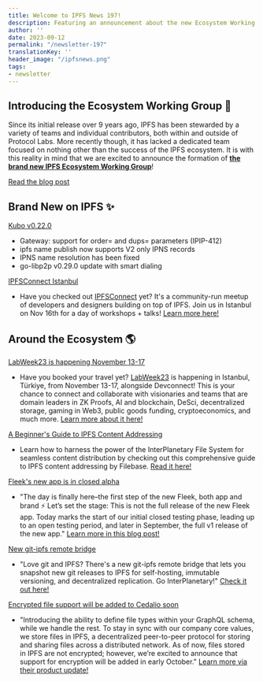 ```yaml
---
title: Welcome to IPFS News 197!
description: Featuring an announcement about the new Ecosystem Working Group and Kubo v0.22.0
author: ''
date: 2023-09-12
permalink: "/newsletter-197"
translationKey: ''
header_image: "/ipfsnews.png"
tags:
- newsletter
---
```


## **Introducing the Ecosystem Working Group 🔭**

Since its initial release over 9 years ago, IPFS has been stewarded by a variety of teams and individual contributors, both within and outside of Protocol Labs. More recently though, it has lacked a dedicated team focused on nothing other than the success of the IPFS ecosystem. It is with this reality in mind that we are excited to announce the formation of **[the brand new IPFS Ecosystem Working Group](https://blog.ipfs.tech/2023-introducing-the-ecosystem-working-group/)**!

<a href="https://blog.ipfs.tech/2023-introducing-the-ecosystem-working-group/" class="cta-button">Read the blog post</a>

## **Brand New on IPFS ✨**

[Kubo v0.22.0](https://github.com/ipfs/kubo/releases/tag/v0.22.0)

- Gateway: support for order= and dups= parameters (IPIP-412)
- ipfs name publish now supports V2 only IPNS records
- IPNS name resolution has been fixed
- go-libp2p v0.29.0 update with smart dialing

[IPFSConnect Istanbul](https://istanbul2023.ipfsconnect.org/)

- Have you checked out [IPFSConnect](https://twitter.com/IPFSConnect) yet? It's a community-run meetup of developers and designers building on top of IPFS. Join us in Istanbul on Nov 16th for a day of workshops + talks! [Learn more here!](https://istanbul2023.ipfsconnect.org/)

## **Around the Ecosystem 🌎**

[LabWeek23 is happening November 13-17](https://23.labweek.io/)

- Have you booked your travel yet? [LabWeek23](https://23.labweek.io/) is happening in Istanbul, Türkiye, from November 13-17, alongside Devconnect! This is your chance to connect and collaborate with visionaries and teams that are domain leaders in ZK Proofs, AI and blockchain, DeSci, decentralized storage, gaming in Web3, public goods funding, cryptoeconomics, and much more. [Learn more about it here!](https://23.labweek.io/)

[A Beginner's Guide to IPFS Content Addressing](https://filebase.com/blog/a-beginners-guide-to-ipfs-content-addressing/)

- Learn how to harness the power of the InterPlanetary File System for seamless content distribution by checking out this comprehensive guide to IPFS content addressing by Filebase. [Read it here!](https://filebase.com/blog/a-beginners-guide-to-ipfs-content-addressing/)

[Fleek's new app is in closed alpha](https://blog.fleek.xyz/post/fleekxyz-alpha-release/)

- "The day is finally here–the first step of the new Fleek, both app and brand ⚡ Let’s set the stage: This is not the full release of the new Fleek app. Today marks the start of our initial closed testing phase, leading up to an open testing period, and later in September, the full v1 release of the new app." [Learn more in this blog post!](https://blog.fleek.xyz/post/fleekxyz-alpha-release/)

[New git-ipfs remote bridge](https://twitter.com/momack28/status/1697072752266706979?s=20)

- "Love git and IPFS? There's a new git-ipfs remote bridge that lets you snapshot new git releases to IPFS for self-hosting, immutable versioning, and decentralized replication. Go InterPlanetary!" [Check it out here!](https://github.com/ElettraSciComp/Git-IPFS-Remote-Bridge)

[Encrypted file support will be added to Cedalio soon](https://medium.com/@cedalio/product-update-uploading-files-has-never-been-easier-7b328def728a)

- "Introducing the ability to define file types within your GraphQL schema, while we handle the rest. To stay in sync with our company core values, we store files in IPFS, a decentralized peer-to-peer protocol for storing and sharing files across a distributed network. As of now, files stored in IPFS are not encrypted; however, we’re excited to announce that support for encryption will be added in early October." [Learn more via their product update!](https://medium.com/@cedalio/product-update-uploading-files-has-never-been-easier-7b328def728a)
